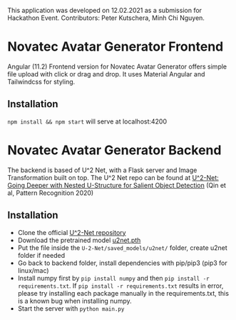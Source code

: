 This application was developed on 12.02.2021 as a submission for Hackathon Event. Contributors: Peter Kutschera, Minh Chi Nguyen.

# Novatec Avatar Generator Frontend

Angular (11.2) Frontend version for Novatec Avatar Generator offers simple file upload with click or drag and drop. It uses Material Angular and Tailwindcss for styling.

## Installation

`npm install && npm start` will serve at localhost:4200


# Novatec Avatar Generator Backend

The backend is based of U^2 Net, with a Flask server and Image Transformation built on top. The U^2 Net repo can be found at [U^2-Net: Going Deeper with Nested U-Structure for Salient Object Detection](https://github.com/NathanUA/U-2-Net) (Qin et al, Pattern Recognition 2020)

## Installation

- Clone the official [U^2-Net repository](https://github.com/NathanUA/U-2-Net)
- Download the pretrained model [u2net.pth](https://drive.google.com/file/d/1ao1ovG1Qtx4b7EoskHXmi2E9rp5CHLcZ/view)
- Put the file inside the `U-2-Net/saved_models/u2net/` folder, create u2net folder if needed
- Go back to backend folder, install dependencies with pip/pip3  (pip3 for linux/mac)
- Install numpy first by `pip install numpy` and then `pip install -r requirements.txt`. If `pip install -r requirements.txt` results in error, please try installing each package manually in the requirements.txt, this is a known bug when installing numpy.
- Start the server with `python main.py`

